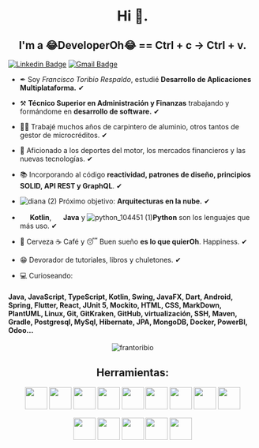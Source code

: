 <h1 align="center">Hi 👋.</h1>
<h2 align="center">I'm a 😂DeveloperOh😂 == Ctrl + c -> Ctrl + v.</h2>


[![Linkedin Badge](https://img.shields.io/badge/-LinkedIn-blue?style=flat-square&logo=Linkedin&logoColor=white&link=https://kediwww.linn.com/in/francisco-toribio-respaldo/)](https://www.linkedin.com/in/francisco-toribio-respaldo/)
[![Gmail Badge](https://img.shields.io/badge/-Gmail-c14438?style=flat-square&logo=Gmail&logoColor=white&link=mailto:frantoribiorespaldo@gmail.com)](mailto:frantoribiorespaldo@gmail.com)


- ✒ Soy *Francisco Toribio Respaldo*, estudié **Desarrollo de Aplicaciones Multiplataforma.** ✔
- ⚒  **Técnico Superior en Administración y Finanzas** trabajando y formándome en **desarrollo de software.** ✔
- 👷‍♂️ Trabajé muchos años de carpintero de aluminio, otros tantos de gestor de microcréditos. ✔
- 🔭 Aficionado a los deportes del motor, los mercados financieros y las nuevas tecnologías. ✔
- 📚 Incorporando al código **reactividad, patrones de diseño, principios SOLID, API REST y GraphQL**. ✔
-   ![diana (2)](https://user-images.githubusercontent.com/90746957/213532701-4e922c88-ac54-43be-afb7-fea9a4ab64c8.png)   Próximo objetivo: **Arquitecturas en la nube.** ✔
-    <img loading="lazy" src="https://www.enperezzeledon.com/wp-content/uploads/2019/10/1200px-Kotlin-logo.svg_.png" 
  height="16">  **Kotlin**, <img loading="lazy" src="https://www.sommelierdecafe.com/2019/wp-content/uploads/2009/06/java-logo1-1.png" 
  height="16"> **Java** y ![python_104451 (1)](https://user-images.githubusercontent.com/90746957/216758297-7754bd13-ad9c-42ca-a976-1c4af1bc88d5.png)**Python** son los lenguajes que más uso. ✔

- 🍺 Cerveza ☕ Café y 😴 Buen sueño **es lo que quierOh**. Happiness. ✔
- 😁 Devorador de tutoriales, libros y chuletones. ✔



- 💻 Curioseando:

<h4>Java, JavaScript, TypeScript, Kotlin, Swing, JavaFX, Dart, Android, Spring, Flutter, React, JUnit 5, Mockito, HTML, CSS, MarkDown, PlantUML, Linux, Git, GitKraken, GitHub, virtualización, SSH, Maven, Gradle, Postgresql, MySql, Hibernate, JPA, MongoDB, Docker, PowerBI, Odoo... 
</h4>

<p align="center"> 
  <img src="https://komarev.com/ghpvc/?username=frantoribio&label=Profile%20views&color=42b983&style=flat" alt="frantoribio" />
</p>

## <h2 align="center">Herramientas: </h2>

<p align="center">
 <img loading="lazy" src="https://distreau.com/github.svg" 
  height="45">
 <img loading="lazy" src="https://upload.wikimedia.org/wikipedia/commons/thumb/4/4c/Typescript_logo_2020.svg/1200px-Typescript_logo_2020.svg.png" 
  height="45">
 <img loading="lazy" src="https://pluspng.com/img-png/nodejs-logo-png-node-js-development-296.png" 
  height="45">
 <img loading="lazy" src="https://www.sommelierdecafe.com/2019/wp-content/uploads/2009/06/java-logo1-1.png" 
  height="45"> 
 <img loading="lazy" src="https://materiageek.com/wp-content/uploads/2020/10/GitKraken-7.4.0-Descargar-gratis.png" 
  height="45">
 <img loading="lazy" src="https://www.enperezzeledon.com/wp-content/uploads/2019/10/1200px-Kotlin-logo.svg_.png" 
  height="45">
 <img loading="lazy" src="https://miro.medium.com/max/650/1*zzvdRmHGGXONZpuQ2FeqsQ.png" 
  height="45">
  <img loading="lazy" src="https://user-images.githubusercontent.com/674621/71187801-14e60a80-2280-11ea-94c9-e56576f76baf.png" 
  height="45"> 
 <img loading="lazy" src="https://resources.jetbrains.com/storage/products/intellij-idea/img/meta/intellij-idea_logo_300x300.png" 
 <img loading="lazy" src="https://resources.jetbrains.com/storage/products/intellij-idea/img/meta/intellij-idea_logo_300x300.png" 
  height="45">
 <p align="center">
  <img loading="lazy" src="https://upload.wikimedia.org/wikipedia/commons/thumb/6/61/HTML5_logo_and_wordmark.svg/512px-HTML5_logo_and_wordmark.svg.png" 
  height="45">
  <img loading="lazy" src="https://upload.wikimedia.org/wikipedia/commons/thumb/d/d5/CSS3_logo_and_wordmark.svg/1200px-CSS3_logo_and_wordmark.svg.png" 
  height="45">
  <img loading="lazy" src="https://logodownload.org/wp-content/uploads/2015/05/android-logo-7-1.png" 
  height="45">
  <img loading="lazy" src="https://www.docker.com/sites/default/files/d8/2019-07/vertical-logo-monochromatic.png" 
  height="45">
  <img loading="lazy" src="https://user-images.githubusercontent.com/90746957/216758394-0438d8f9-7eb6-4cf0-a659-a2d9de0eed51.png"
  height="45">

 
